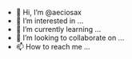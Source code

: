 - 👋 Hi, I’m @aeciosax
- 👀 I’m interested in ...
- 🌱 I’m currently learning ...
- 💞️ I’m looking to collaborate on ...
- 📫 How to reach me ...

<!---
aeciosax/aeciosax is a ✨ special ✨ repository because its `README.md` (this file) appears on your GitHub profile.
You can click the Preview link to take a look at your changes.
--->
